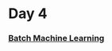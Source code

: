 # Day 4

### [Batch Machine Learning](https://www.youtube.com/watch?v=nPrhFxEuTYU&list=PLKnIA16_Rmvbr7zKYQuBfsVkjoLcJgxHH&index=4)